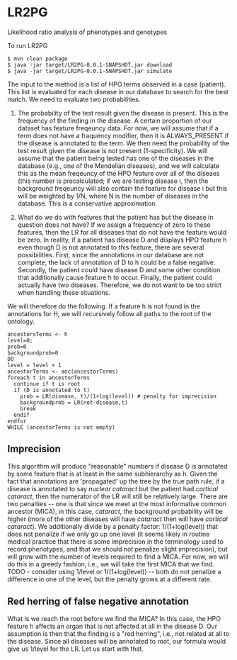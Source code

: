 # LR2PG
Likelihood ratio analysis of phenotypes and genotypes

To run LR2PG
```
$ mvn clean package
$ java -jar target/LR2PG-0.0.1-SNAPSHOT.jar download
$ java -jar target/LR2PG-0.0.1-SNAPSHOT.jar simulate
```


The input to the method is a list of HPO terms observed in a case (patient). This list is evaluated
for each disease in our database to search for the best match. We need to evaluate two probabilities.

1. The probability of the test result given the disease is present. This is the frequency of the finding in the
disease. A certain proportion of our dataset has feature freqeuncy data. For now, we will assume that if a term does
not have a fraquency modifier, then it is ALWAYS_PRESENT if the disease is annotated to the term.
We then need the probability of the test result given the disease is not present (1-specificity). We will assume that
the patient being tested has one of the diseases in the database (e.g., one of the Mendelian diseases), and we
will calculate this as the mean freqeuncy of the HPO feature over all of the diseaes (this number is precalculated; if we
are testing disease i, then the background freqeuncy will also contain the feature for disease i but this will be weighted
by 1/N, where N is the number of diseases in the database. This is a conservative approximation.

2. What do we do with features that the patient has but the disease in question does not have? If we assign a frequency of
zero to these features, then the LR for all diseases that do not have the feature would be zero. In reality, if a patient
has disease D and displays HPO feature h even though D is not annotated to this feature, there are several possibilities.
First, since the annotations in our database are not complete, the lack of annotation of D to h could be a false negative.
Secondly, the patient could have disease D and some other condition that additionally cause feature h to occur. Finally,
the patient could actually have two diseases. Therefore, we do not want to be too strict when handling these situations.

We will therefore do the following. If a feature h is not found in the annotations for H, we will recursively follow all
paths to the root of the ontology.
```
ancestorsTerms <- h
level=0;
prob=0
backgroundprob=0
DO
level = level + 1
ancestorTerms <- anc(ancestorTerms)
foreach t in ancestorTerms
  continue if t is root
  if (D is annotated to t)
    prob = LR(disease, t)/(1+log(level)) # penalty for imprecision
    backgroundprob = LR(not-disease,t)
    break
  endif
endfor
WHILE (ancestorTerms is not empty)
```
## Imprecision
This algorithm will produce "reasonable" numbers if disease D is annotated by some feature that is at least in the
same subhierarchy as h. Given the fact that annotations are 'propagated' up the tree by the true path rule, if a disease
is annotated to say _nuclear cataract_ but the patient had _cortical cataract_, then the numerator of the LR will still
be relatively large. There are two penalties -- one is that since we meet at the most informative common ancestor (MICA),
in this case, _cataract_, the background probability will be higher (more of the other diseases will have _cataract_ then
will have _cortical cataract_). We additionally divide by a penalty factor: 1/(1+log(level)) that does not penalize if
we only go up one level (it seems likely in routine medical practice that there is some imprecision in the terminology
used to record phenotypes, and that we should not penalize slight imprecision), but will grow with the number of levels
required to find a MICA. For now, we will do this in a greedy fashion, i.e., we will take the first MICA that we find.
TODO - consider using 1/level or 1/(1+log(level)) -- both do not penalize a difference in one of the level, but the
penalty grows at a different rate.

## Red herring of false negative annotation
What is we reach the root before we find the MICA? In this case, the HPO feature h affects an organ that is not
affected at all in the disease D. Our assumption is then that the finding is a "red herring", i.e., not related at
all to the disease. Since all diseases will be annotated to root, our formula would give us 1/level for the LR. Let us
start with that.



